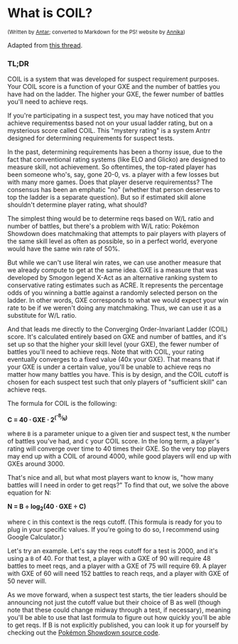 # What is COIL?
<sup>(Written by [Antar](https://www.smogon.com/forums/members/antar.45129/); converted to Markdown for the PS! website by [Annika](https://www.smogon.com/forums/members/annika.434112/))</sup>

Adapted from [this thread](http://www.smogon.com/forums/threads/mystery-ratings-demystified.3498232/).

### TL;DR
COIL is a system that was developed for suspect requirement purposes. Your COIL score is a function of your GXE and the number of battles you have had on the ladder. The higher your GXE, the fewer number of battles you'll need to achieve reqs.

If you're participating in a suspect test, you may have noticed that you achieve requirementss based not on your usual ladder rating, but on a mysterious score called COIL. This "mystery rating" is a system Antrr designed for determining requirements for suspect tests.

In the past, determining requirements has been a thorny issue, due to the fact that conventional rating systems (like ELO and Glicko) are designed to measure skill, not achievement. So oftentimes, the top-rated player has been someone who's, say, gone 20-0, vs. a player with a few losses but with many more games. Does that player deserve requirementss? The consensus has been an emphatic "no" (whether that person deserves to top the ladder is a separate question). But so if estimated skill alone shouldn't determine player rating, what should?

The simplest thing would be to determine reqs based on W/L ratio and number of battles, but there's a problem with W/L ratio: Pokémon Showdown does matchmaking that attempts to pair players with players of the same skill level as often as possible, so in a perfect world, everyone would have the same win rate of 50%.

But while we can't use literal win rates, we can use another measure that we already compute to get at the same idea. GXE is a measure that was developed by Smogon legend X-Act as an alternative ranking system to conservative rating estimates such as ACRE. It represents the percentage odds of you winning a battle against a randomly selected person on the ladder. In other words, GXE corresponds to what we would expect your win rate to be if we weren't doing any matchmaking. Thus, we can use it as a substitute for W/L ratio.

And that leads me directly to the Converging Order-Invariant Ladder (COIL) score. It's calculated entirely based on GXE and number of battles, and it's set up so that the higher your skill level (your GXE), the fewer number of battles you'll need to achieve reqs. Note that with COIL, your rating eventually converges to a fixed value (40x your GXE). That means that if your GXE is under a certain value, you'll be unable to achieve reqs no matter how many battles you have. This is by design, and the COIL cutoff is chosen for each suspect test such that only players of "sufficient skill" can achieve reqs.

The formula for COIL is the following:

**C = 40 &sdot; GXE &sdot; 2<sup>(<sup>-B</sup>&frasl;<sub>N</sub>)</sup>**

where `B` is a parameter unique to a given tier and suspect test, `N` the number of battles you've had, and `C` your COIL score. In the long term, a player's rating will converge over time to 40 times their GXE. So the very top players may end up with a COIL of around 4000, while good players will end up with GXEs around 3000.

That's nice and all, but what most players want to know is, "how many battles will I need in order to get reqs?" To find that out, we solve the above equation for N:

**N = B &divide; log<sub>2</sub>(40 &sdot; GXE &divide; C)**

where `C` in this context is the reqs cutoff. (This formula is ready for you to plug in your specific values. If you're going to do so, I recommend using Google Calculator.)

Let's try an example. Let's say the reqs cutoff for a test is 2000, and it's using a `B` of 40. For that test, a player with a GXE of 90 will require 48 battles to meet reqs, and a player with a GXE of 75 will require 69. A player with GXE of 60 will need 152 battles to reach reqs, and a player with GXE of 50 never will.

As we move forward, when a suspect test starts, the tier leaders should be announcing not just the cutoff value but their choice of B as well (though note that these could change midway through a test, if necessary), meaning you'll be able to use that last formula to figure out how quickly you'll be able to get reqs. If B is not explicitly published, you can look it up for yourself by checking out the [Pokémon Showdown source code](https://github.com/smogon/pokemon-showdown-client).
